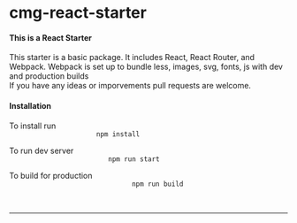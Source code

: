 # cmg-react-starter

<h4>This is a React Starter</h4>
<p>This starter is a basic package. It includes React, React Router, and Webpack. Webpack is set up to bundle less, images, svg, fonts, js with dev and production builds
<br>If you have any ideas or imporvements pull requests are welcome.</p>

<h4>Installation</h4>
<p>To install run <code>
                      npm install
                  </code> <br>
   To run dev server <code>
                         npm run start
                     </code><br>
   To build for production <code>
                               npm run build
                           </code><br><br>
   </p>
                    


<hr>




